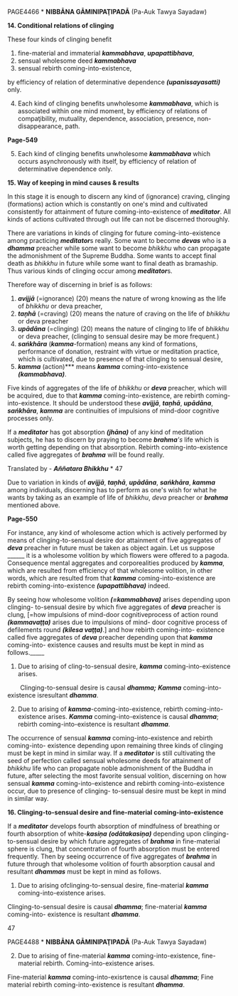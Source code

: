 ﻿PAGE4466 \* **NIBBĀNA GĀMINIPAŢIPADĀ** (Pa-Auk Tawya Sayadaw)

**14. Conditional relations of clinging** 

These four kinds of clinging benefit 

1. fine-material and immaterial ***kammabhava***, ***upapattibhava***, 
1. sensual wholesome deed ***kammabhava*** 
1. sensual rebirth coming-into-existence, 

by efficiency of relation of determinative dependence ***(upanissayasatti)*** only. 

4. Each kind of clinging benefits unwholesome ***kammabhava***, which is associated within one mind moment, by efficiency of relations of compaţibility, mutuality, dependence, association, presence, non-disappearance, path. 

**Page-549** 

5. Each kind of clinging benefits unwholesome ***kammabhava*** which occurs asynchronously with itself, by efficiency of relation of determinative dependence only. 

**15. Way of keeping in mind causes & results** 

In  this  stage  it  is  enough  to  discern  any  kind  of  (ignorance)  craving,  clinging (formations)  action  which  is  constantly  on  one's  mind  and  cultivated  consistently  for attainment  of  future  coming-into-existence  of  ***meditator***.  All  kinds  of  actions  cultivated through out life can not be discerned thoroughly. 

There  are  variations  in  kinds  of  clinging  for  future  coming-into-existence  among practicing ***meditator***s really. Some want to become ***devas*** who is a ***dhamma*** preacher while some want to become *bhikkhu* who can propagate the admonishment of the Supreme Buddha. Some wants to accept final death as *bhikkhu* in future while some want to final death as bramaship. Thus various kinds of clinging occur among ***meditator***s. 

Therefore way of discerning in brief is as follows: 

1. ***avijjā*** (=ignorance) (20) means the nature of wrong knowing as the life of *bhikkhu* or deva preacher, 
1. ***taņhā*** (=craving) (20) means the nature of craving on the life of *bhikkhu* or deva preacher 
1. ***upādāna*** (=clinging) (20) means the nature of clinging to life of *bhikkhu* or deva preacher, (clinging to sensual desire may be more frequent.) 
1. ***sańkhāra*** (***kamma***-formation) means any kind of formations, performance of donation, restraint  with  virtue  or  meditation  practice,  which  is  cultivated,  due  to  presence  of  that clinging to sensual desire, 
1. ***kamma*** (action)*** means ***kamma*** coming-into-existence ***(kammabhava)***. 

Five  kinds  of  aggregates  of  the  life  of  *bhikkhu*  or  ***deva***  preacher,  which  will  be acquired,  due  to  that  ***kamma***  coming-into-existence,  are  rebirth  coming-into-existence.  It should be understood these ***avijjā***, ***taņhā***, ***upādāna***, ***sańkhāra***, ***kamma*** are continuities of impulsions of mind-door cognitive processes only. 

If a ***meditator*** has got absorption ***(jhāna)*** of any kind of meditation subjects, he has to discern  by  praying  to  become  ***brahma**'s*  life  which  is  worth  getting  depending  on  that absorption. Rebirth coming-into-existence called five aggregates of ***brahma*** will be found really. 

Translated by - ***Aññatara Bhikkhu*** \*  47

Due  to  variation  in  kinds  of  ***avijjā***,  ***taņhā***,  ***upādāna***,  ***sańkhāra***,  ***kamma***  among individuals,  discerning  has  to  perform  as  one's  wish  for  what  he  wants  by  taking  as  an example of life of *bhikkhu*, *deva* preacher or ***brahma*** mentioned above. 

**Page-550** 

For instance, any kind of wholesome action which is actively performed by means of clinging-to-sensual desire dor attainment of five aggregates of ***deva*** preacher in future must be taken as object again. Let us suppose \_\_\_\_\_\_ it is a wholesome volition by which flowers were offered to a pagoda. Consequence mental aggregates and corporealities produced by ***kamma***, which are resulted from efficiency of that wholesome volition, in other words, which are  resulted  from  that  ***kamma***  coming-into-existence  are  rebirth  coming-into-existence ***(upapattibhava)*** indeed. 

By seeing how wholesome volition ***(=kammabhava)*** arises depending upon clinging- to-sensual desire by which five aggregates of ***deva*** preacher is clung, [=how impulsions of mind-door cognitiveprocess of action round ***(kammavaţţa)*** arises due to impulsions of mind- door cognitive process of defilements round ***(kilesa vaţţa)***.] and how rebirth coming-into- existence called five aggregates of ***deva*** preacher depending upon that ***kamma*** coming-into- existence causes and results must be kept in mind as follows.\_\_\_\_\_ 

1. Due to arising of cling-to-sensual desire, ***kamma*** coming-into-existence arises. 

`    `Clinging-to-sensual desire is causal ***dhamma;*** ***Kamma*** coming-into-existence isresultant ***dhamma***. 

2. Due to arising of ***kamma***-coming-into-existence, rebirth coming-into-existence arises. ***Kamma*** coming-into-existence is causal ***dhamma***; rebirth coming-into-existence is resultant ***dhamma***. 

The occurrence of sensual ***kamma*** coming-into-existence and rebirth coming-into- existence depending upon remaining three kinds of clinging must be kept in mind in similar way. If a ***meditator*** is still cultivating the seed of perfection called sensual wholesome deeds for attainment of *bhikkhu* life who can propagate noble admonishment of the Buddha in future, after selecting the most favorite sensual volition, discerning on how sensual ***kamma*** coming-into-existence and rebirth coming-into-existence occur, due to presence of clinging- to-sensual desire must be kept in mind in similar way. 

**16. Clinging-to-sensual desire and fine-material coming-into-existence** 

If  a  ***meditator***  develops  fourth  absorption  of  mindfulness  of  breathing  or  fourth absorption  of  white-***kasiņa***  ***(odātakasiņa)***  depending  upon  clinging-to-sensual  desire  by which future aggregates of ***brahma*** in fine-material sphere is clung, that concentration of fourth absorption must be entered frequently. Then by seeing occurrence of five aggregates of ***brahma*** in future through that wholesome volition of fourth absorption causal and resultant ***dhammas*** must be kept in mind as follows. 

1. Due to arising ofclinging-to-sensual desire, fine-material ***kamma*** coming-into-existence arises. 

Clinging-to-sensual  desire  is  causal  ***dhamma***;  fine-material  ***kamma***  coming-into- existence is resultant ***dhamma***. 

47
PAGE4488 \* **NIBBĀNA GĀMINIPAŢIPADĀ** (Pa-Auk Tawya Sayadaw)

2. Due  to  arising  of  fine-material  ***kamma***  coming-into-existence,  fine-material  rebirth. Coming-into-existence arises. 

Fine-material ***kamma*** coming-into-exisrtence is causal ***dhamma***;  Fine  material rebirth coming-into-existence is resultant ***dhamma***. 
